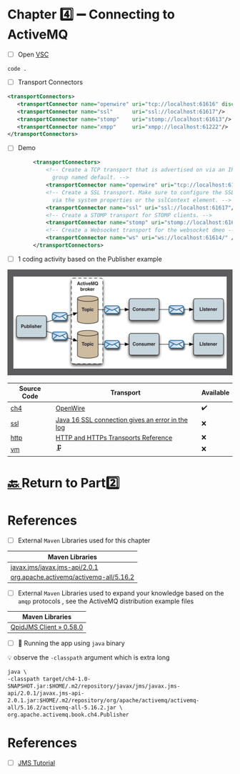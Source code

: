 # Chapter :four: :heavy_minus_sign: Connecting to ActiveMQ


- [ ] Open [VSC](https://code.visualstudio.com)

```
code .
```


- [ ] Transport Connectors

```xml
<transportConnectors>
   <transportConnector name="openwire" uri="tcp://localhost:61616" discoveryUri="multicast://default"/>
   <transportConnector name="ssl"      uri="ssl://localhost:61617"/>
   <transportConnector name="stomp"    uri="stomp://localhost:61613"/>
   <transportConnector name="xmpp"     uri="xmpp://localhost:61222"/>
</transportConnectors>
```

- [ ] Demo

```xml
        <transportConnectors>
            <!-- Create a TCP transport that is advertised on via an IP multicast
              group named default. -->
            <transportConnector name="openwire" uri="tcp://localhost:61616" discoveryUri="multicast://default"/>
            <!-- Create a SSL transport. Make sure to configure the SSL options
              via the system properties or the sslContext element. -->
            <transportConnector name="ssl" uri="ssl://localhost:61617"/>
            <!-- Create a STOMP transport for STOMP clients. -->
            <transportConnector name="stomp" uri="stomp://localhost:61613"/>
            <!-- Create a Websocket transport for the websocket dmeo -->
            <transportConnector name="ws" uri="ws://localhost:61614/" />
        </transportConnectors>
```

- [ ] 1 coding activity  based on the Publisher example

<img src="../../images/stock-portfolio-example.png" width=528 height=237  /> </img>

| Source Code |  Transport | Available |
|-------------|--|----|
| [ch4](src/main/java/org/apache/activemq/book/ch4) |  [OpenWire](https://activemq.apache.org/openwire) | :heavy_check_mark: |
| [ssl](src/main/java/org/apache/activemq/book/ch4/ssl) |  [Java 16 SSL connection gives an error in the log](https://issues.apache.org/jira/browse/AMQ-8275?page=com.atlassian.jira.plugin.system.issuetabpanels%3Aall-tabpanel) | :x: |
| [http](src/main/java/org/apache/activemq/book/ch4/http) |  [HTTP and HTTPs Transports Reference](https://activemq.apache.org/http-and-https-transports-reference) | :x: |
| [vm](src/main/java/org/apache/activemq/book/ch4/vm) |  :clamp: | :x: |

# [:back: ](..) Return to Part:two:

# References

- [ ] External `Maven` Libraries used for this chapter

| Maven Libraries                                                                                                       |
|-----------------------------------------------------------------------------------------------------------------------|
| [javax.jms/javax.jms-api/2.0.1](https://mvnrepository.com/artifact/javax.jms/javax.jms-api/2.0.1)                     |
| [org.apache.activemq/activemq-all/5.16.2](https://mvnrepository.com/artifact/org.apache.activemq/activemq-all/5.16.2) |

- [ ] External `Maven` Libraries used to expand your knowledge based on the `amqp` protocols , see the ActiveMQ distribution example files

| Maven Libraries                                                                                                       |
|-----------------------------------------------------------------------------------------------------------------------|
| [QpidJMS Client » 0.58.0](https://mvnrepository.com/artifact/org.apache.qpid/qpid-jms-client/0.58.0) |



- [ ] :steam_locomotive: Running the app using `java` binary

:bulb: observe the `-classpath` argument which is extra long

```
java \
-classpath target/ch4-1.0-SNAPSHOT.jar:$HOME/.m2/repository/javax/jms/javax.jms-api/2.0.1/javax.jms-api-2.0.1.jar:$HOME/.m2/repository/org/apache/activemq/activemq-all/5.16.2/activemq-all-5.16.2.jar \
org.apache.activemq.book.ch4.Publisher 
```

# References

- [ ] [JMS Tutorial](https://www.javatpoint.com/jms-tutorial)
